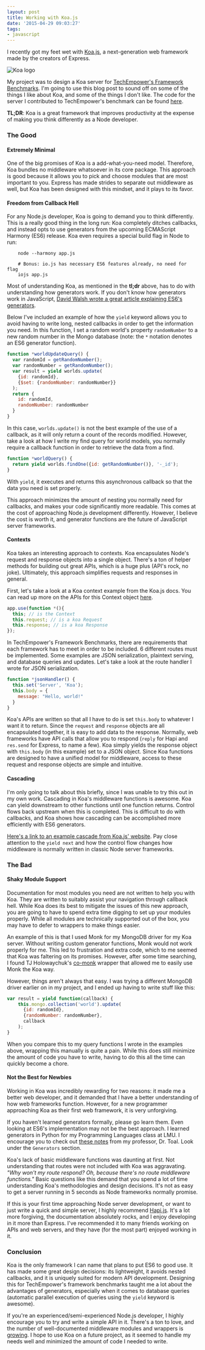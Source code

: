 ```yaml
---
layout: post
title: Working with Koa.js
date: '2015-04-29 09:03:27'
tags:
- javascript
---
```


I recently got my feet wet with [Koa.js](http://koajs.com/), a next-generation web framework made by the creators of Express.

![Koa logo](/assets/images/working-with-koa-js/koajs.png)

My project was to design a Koa server for [TechEmpower's Framework Benchmarks](https://github.com/TechEmpower/FrameworkBenchmarks/). I'm going to use this blog post to sound off on some of the things I like about Koa, and some of the things I don't like. The code for the server I contributed to TechEmpower's benchmark can be found [here](blob/master/frameworks/JavaScript/koa/app.js).

**TL;DR**: Koa is a great framework that improves productivity at the expense of making you think differently as a Node developer.

### The Good

#### Extremely Minimal
One of the big promises of Koa is a add-what-you-need model. Therefore, Koa bundles no middleware whatsoever in its core package. This approach is good because it allows you to pick and choose modules that are most important to you. Express has made strides to separate out middleware as well, but Koa has been designed with this mindset, and it plays to its favor.

#### Freedom from Callback Hell
For any Node.js developer, Koa is going to demand you to think differently. This is a really good thing in the long run: Koa completely ditches callbacks, and instead opts to use generators from the upcoming ECMAScript Harmony (ES6) release. Koa even requires a special build flag in Node to run:

        node --harmony app.js

        # Bonus: io.js has necessary ES6 features already, no need for flag
        iojs app.js

Most of understanding Koa, as mentioned in the **tl;dr** above, has to do with understanding how generators work. If you don't know how generators work in JavaScript, [David Walsh wrote a great article explaining ES6's generators](http://davidwalsh.name/es6-generators).

Below I've included an example of how the `yield` keyword allows you to avoid having to write long, nested callbacks in order to get the information you need. In this function, I set a random world's property `randomNumber` to a new random number in the Mongo database (note: the `*` notation denotes an ES6 generator function).

```js
function *worldUpdateQuery() {
  var randomId = getRandomNumber();
  var randomNumber = getRandomNumber();
  var result = yield worlds.update(
    {id: randomId},
    {$set: {randomNumber: randomNumber}}
  );
  return {
    id: randomId,
    randomNumber: randomNumber
  }
}
```

In this case, `worlds.update()` is not the best example of the use of a callback, as it will only return a count of the records modified. However, take a look at how I write my find query for world models, you normally require a callback function in order to retrieve the data from a find.

```js
function *worldQuery() {
  return yield worlds.findOne({id: getRandomNumber()}, '-_id');
}
```

With `yield`, it executes and returns this asynchronous callback so that the data you need is set properly.

This approach minimizes the amount of nesting you normally need for callbacks, and makes your code significantly more readable. This comes at the cost of approaching Node.js development differently. However, I believe the cost is worth it, and generator functions are the future of JavaScript server frameworks.

#### Contexts
Koa takes an interesting approach to contexts. Koa encapsulates Node's request and response objects into a single object. There's a ton of helper methods for building out great APIs, which is a huge plus (API's rock, no joke). Ultimately, this approach simplifies requests and responses in general.

First, let's take a look at a Koa context example from the Koa.js docs. You can read up more on the APIs for this Context object [here](http://koajs.com/#context).

```js
app.use(function *(){
  this; // is the Context
  this.request; // is a koa Request
  this.response; // is a koa Response
});
```

In TechEmpower's Framework Benchmarks, there are requirements that each framework has to meet in order to be included. 6 different routes must be implemented. Some examples are JSON serialization, plaintext serving, and database queries and updates. Let's take a look at the route handler I wrote for JSON serialization.

```js
function *jsonHandler() {
  this.set('Server', 'Koa');
  this.body = {
    message: "Hello, world!"
  }
}
```

Koa's APIs are written so that all I have to do is set `this.body` to whatever I want it to return. Since the `request` and `response` objects are all encapsulated together, it is easy to add data to the response. Normally, web frameworks have API calls that allow you to respond (`reply` for Hapi and `res.send` for Express, to name a few). Koa simply yields the response object with `this.body` (in this example) set to a JSON object. Since Koa functions are designed to have a unified model for middleware, access to these request and response objects are simple and intuitive.

#### Cascading
I'm only going to talk about this briefly, since I was unable to try this out in my own work. Cascading in Koa's middleware functions is awesome. Koa can yield downstream to other functions until one function returns. Control flows back upstream when this is completed. This is difficult to do with callbacks, and Koa shows how cascading can be accomplished more efficiently with ES6 generators.

[Here's a link to an example cascade from Koa.js' website](http://koajs.com/#cascading). Pay close attention to the `yield next` and how the control flow changes how middleware is normally written in classic Node server frameworks.

### The Bad

#### Shaky Module Support
Documentation for most modules you need are not written to help you with Koa. They are written to suitably assist your navigation through callback hell. While Koa does its best to mitigate the issues of this new approach, you are going to have to spend extra time digging to set up your modules properly. While all modules are technically supported out of the box, you may have to defer to wrappers to make things easier.

An example of this is that I used Monk for my MongoDB driver for my Koa server. Without writing custom generator functions, Monk would not work properly for me. This led to frustration and extra code, which to me seemed that Koa was faltering on its promises. However, after some time searching, I found TJ Holowaychuk's [co-monk](https://github.com/tj/co-monk) wrapper that allowed me to easily use Monk the Koa way.

However, things aren't always that easy. I was trying a different MongoDB driver earlier on in my project, and I ended up having to write stuff like this:

```js
var result = yield function(callback) {
    this.mongo.collection('world').update(
      {id: randomId},
      {randomNumber: randomNumber},
      callback
    );
}
```

When you compare this to my query functions I wrote in the examples above, wrapping this manually is quite a pain. While this does still minimize the amount of code you have to write, having to do this all the time can quickly become a chore.

#### Not the Best for Newbies
Working in Koa was incredibly rewarding for two reasons: it made me a better web developer, and it demanded that I have a better understanding of how web frameworks function. However, for a new programmer approaching Koa as their first web framework, it is very unforgiving.

If you haven't learned generators formally, please go learn them. Even looking at ES6's implementation may not be the best approach. I learned generators in Python for my Programming Languages class at LMU. I encourage you to check out [these notes](http://cs.lmu.edu/~ray/notes/intropython/) from my professor, Dr. Toal. Look under the `Generators` section.

Koa's lack of basic middleware functions was daunting at first. Not understanding that routes were not included with Koa was aggravating. _"Why won't my route respond? Oh, because there's no route middleware functions."_ Basic questions like this demand that you spend a lot of time understanding Koa's methodologies and design decisions. It's not as easy to get a server running in 5 seconds as Node frameworks normally promise.

If this is your first time approaching Node server development, or want to just write a quick and simple server, I highly recommend [Hapi.js](http://hapijs.com). It's a lot more forgiving, the documentation absolutely rocks, and I enjoy developing in it more than Express. I've recommended it to many friends working on APIs and web servers, and they have (for the most part) enjoyed working in it.

### Conclusion
Koa is the only framework I can name that plans to put ES6 to good use. It has made some great design decisions: its lightweight, it avoids nested callbacks, and it is uniquely suited for modern API development. Designing this for TechEmpower's framework benchmarks taught me a lot about the advantages of generators, especially when it comes to database queries (automatic parallel execution of queries using the `yield` keyword is awesome).

If you're an experienced/semi-experienced Node.js developer, I highly encourage you to try and write a simple API in it. There's a ton to love, and the number of well-documented middleware modules and wrappers is [growing](https://github.com/koajs/koa/wiki). I hope to use Koa on a future project, as it seemed to handle my needs well and minimized the amount of code I needed to write.

